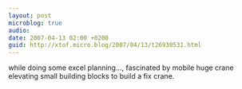 ```yaml
---
layout: post
microblog: true
audio: 
date: 2007-04-13 02:00 +0200
guid: http://xtof.micro.blog/2007/04/13/t26930531.html
---
```

while doing some excel planning..., fascinated by mobile huge crane elevating small building blocks to build a fix crane.
